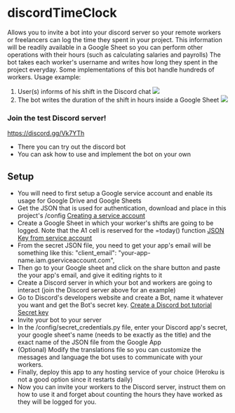 # discordTimeClock
Allows you to invite a bot into your discord server so your remote workers or freelancers can log the time they spent in your project. This information will be readily available in a Google Sheet so you can perform other operations with their hours (such as calculating salaries and payrolls)
The bot takes each worker's username and writes how long they spent in the project everyday. Some implementations of this bot handle hundreds of workers.
Usage example:
1. User(s) informs of his shift in the Discord chat
![](https://i.snipboard.io/VF98Yh.jpg)
2. The bot writes the duration of the shift in hours inside a Google Sheet
![](https://i.snipboard.io/r4COfw.jpg)

### Join the test Discord server!
https://discord.gg/Vk7YTh
- There you can try out the discord bot
- You can ask how to use and implement the bot on your own


## Setup

- You will need to first setup a Google service account and enable its usage for Google Drive and Google Sheets
- Get the JSON that is used for authentication, download and place in this project's /config 
  [Creating a service account](https://cloud.google.com/iam/docs/creating-managing-service-account-keys)
- Create a Google Sheet in which your worker's shifts are going to be logged. Note that the A1 cell is reserved for the =today() function
  [JSON Key from service account](https://cloud.google.com/iam/docs/creating-managing-service-account-keys)
- From the secret JSON file, you need to get your app's email will be something like this:
  "client_email": "your-app-name.iam.gserviceaccount.com",
- Then go to your Google sheet and click on the share button and paste the your app's email, and give it editing rights to it
- Create a Discord server in which your bot and workers are going to interact (join the Discord server above for an example) 
- Go to Discord's developers website and create a Bot, name it whatever you want and get the Bot's secret key.
  [Create a Discord bot tutorial](https://discordpy.readthedocs.io/en/latest/discord.html)
  [Secret key](https://snipboard.io/LHKuTh.jpg)
- Invite your bot to your server
- In the /config/secret_credentials.py file, enter your Discord app's secret, your google sheet's name (needs to be exactly as the title) and the exact name of the JSON file from the Google App
- (Optional) Modify the translations file so you can customize the messages and language the bot uses to communicate with your workers. 
- Finally, deploy this app to any hosting service of your choice (Heroku is not a good option since it restarts daily)
- Now you can invite your workers to the Discord server, instruct them on how to use it and forget about counting the hours they have worked as they will be logged for you.
